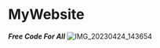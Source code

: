 # MyWebsite
***Free Code For All***
![IMG_20230424_143654](https://user-images.githubusercontent.com/131398263/233931446-f9293048-3c1e-4467-b246-fd3aaf6ed29d.jpg)

